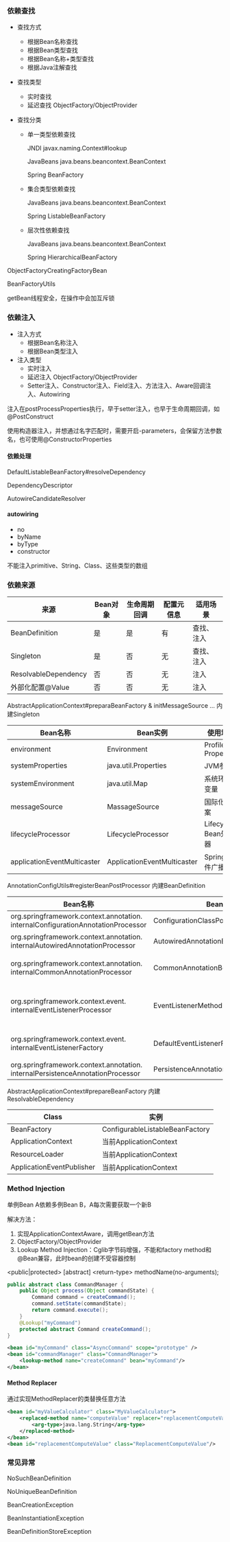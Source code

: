 ### 依赖查找

* 查找方式

    * 根据Bean名称查找
    * 根据Bean类型查找
    * 根据Bean名称+类型查找
    * 根据Java注解查找

* 查找类型

    * 实时查找
    * 延迟查找        ObjectFactory/ObjectProvider 

* 查找分类

    * 单一类型依赖查找

        JNDI                javax.naming.Context#lookup

        JavaBeans     java.beans.beancontext.BeanContext

        Spring            BeanFactory

    * 集合类型依赖查找  

        JavaBeans     java.beans.beancontext.BeanContext

        Spring		    ListableBeanFactory

    * 层次性依赖查找       

        JavaBeans     java.beans.beancontext.BeanContext

        Spring            HierarchicalBeanFactory     

ObjectFactoryCreatingFactoryBean

BeanFactoryUtils

getBean线程安全，在操作中会加互斥锁

### 依赖注入

* 注入方式
    * 根据Bean名称注入
    * 根据Bean类型注入
* 注入类型
    * 实时注入
    * 延迟注入  ObjectFactory/ObjectProvider
    * Setter注入、Constructor注入、Field注入、方法注入、Aware回调注入、Autowiring

注入在postProcessProperties执行，早于setter注入，也早于生命周期回调，如@PostConstruct

使用构造器注入，并想通过名字匹配时，需要开启-parameters，会保留方法参数名，也可使用@ConstructorProperties

#### 依赖处理

DefaultListableBeanFactory#resolveDependency

DependencyDescriptor

AutowireCandidateResolver

#### autowiring

* no
* byName
* byType
* constructor

不能注入primitive、String、Class、这些类型的数组

### 依赖来源

| 来源                 | Bean对象 | 生命周期回调 | 配置元信息 | 适用场景   |
| -------------------- | -------- | ------------ | ---------- | ---------- |
| BeanDefinition       | 是       | 是           | 有         | 查找、注入 |
| Singleton            | 是       | 否           | 无         | 查找、注入 |
| ResolvableDependency | 否       | 否           | 无         | 注入       |
| 外部化配置@Value     | 否       | 否           | 无         | 注入       |

AbstractApplicationContext#preparaBeanFactory & initMessageSource ...   内建Singleton

| Bean名称                    | Bean实例                    | 使用场景             |
| --------------------------- | --------------------------- | -------------------- |
| environment                 | Environment                 | Profile & Properties |
| systemProperties            | java.util.Properties        | JVM参数              |
| systemEnvironment           | java.util.Map               | 系统环境变量         |
| messageSource               | MassageSource               | 国际化文案           |
| lifecycleProcessor          | LifecycleProcessor          | Lifecycle Bean处理器 |
| applicationEventMulticaster | ApplicationEventMulticaster | Spring事件广播       |

AnnotationConfigUtils#registerBeanPostProcessor   内建BeanDefinition

| Bean名称                                                     | Bean实例                               | 使用场景                                             |
| ------------------------------------------------------------ | -------------------------------------- | ---------------------------------------------------- |
| org.springframework.context.annotation.<br>internalConfigurationAnnotationProcessor | ConfigurationClassPostProcessor        | 处理Spring配置类                                     |
| org.springframework.context.annotation.<br>internalAutowiredAnnotationProcessor | AutowiredAnnotationBeanPostProcessor   | 处理@Autowired和@Value                               |
| org.springframework.context.annotation.<br>internalCommonAnnotationProcessor | CommonAnnotationBeanPostProcessor      | 处理JSR-250注解，如      @PreDestroy                 |
| org.springframework.context.event.<br>internalEventListenerProcessor | EventListenerMethodProcessor           | 处理标注 @EventListener 的 Spring 事件监听方法       |
| org.springframework.context.event.<br>internalEventListenerFactory | DefaultEventListenerFactory            | @EventListener 事件监听方法适配为ApplicationListener |
| org.springframework.context.annotation.<br>internalPersistenceAnnotationProcessor | PersistenceAnnotationBeanPostProcessor | JPA注解处理                                          |

AbstractApplicationContext#prepareBeanFactory   内建ResolvableDependency  

| Class                     | 实例                            |
| ------------------------- | ------------------------------- |
| BeanFactory               | ConfigurableListableBeanFactory |
| ApplicationContext        | 当前ApplicationContext          |
| ResourceLoader            | 当前ApplicationContext          |
| ApplicationEventPublisher | 当前ApplicationContext          |

### Method Injection

单例Bean A依赖多例Bean B，A每次需要获取一个新B

解决方法：

1. 实现ApplicationContextAware，调用getBean方法
2. ObjectFactory/ObjectProvider
3. Lookup Method Injection：Cglib字节码增强，不能和factory method和@Bean兼容，此时bean的创建不受容器控制

<public|protected>  [abstract]  \<return-type\>  methodName(no-arguments);

```java
public abstract class CommandManager {
    public Object process(Object commandState) {
        Command command = createCommand();
        command.setState(commandState);
        return command.execute();
    }
	@Lookup("myCommand")
    protected abstract Command createCommand();
}
```

```xml
<bean id="myCommand" class="AsyncCommand" scope="prototype" />
<bean id="commandManager" class="CommandManager">
    <lookup-method name="createCommand" bean="myCommand"/>
</bean>
```

#### Method Replacer

通过实现MethodReplacer的类替换任意方法

```xml
<bean id="myValueCalculator" class="MyValueCalculator">
    <replaced-method name="computeValue" replacer="replacementComputeValue">
        <arg-type>java.lang.String</arg-type>
    </replaced-method>
</bean>
<bean id="replacementComputeValue" class="ReplacementComputeValue"/>
```

### 常见异常

NoSuchBeanDefinition

NoUniqueBeanDefinition

BeanCreationException

BeanInstantiationException

BeanDefinitionStoreException





 


